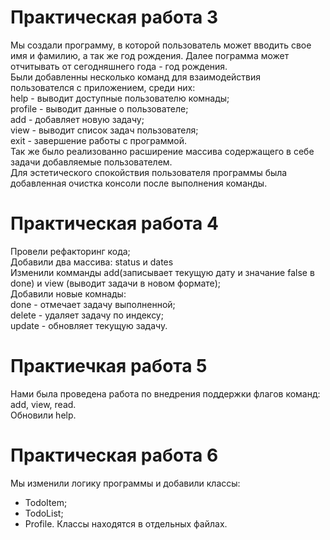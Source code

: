 # Практическая работа 3
Мы создали программу, в которой пользователь может вводить свое имя и фамилию, а так же год рождения. Далее пограмма может отчитывать от сегодняшнего года - год рождения.  
Были добавленны несколько команд для взаимодействия пользователся с приложением, среди них:  
help - выводит доступные пользователю комнады;  
profile - выводит данные о пользователе;  
add - добавляет новую задачу;  
view - выводит список задач пользователя;  
exit - завершение работы с программой.  
Так же было реализованно расширение массива содержащего в себе задачи добавляемые пользователем.  
Для эстетического спокойствия пользователя программы была добавленная очистка консоли после выполнения команды.
# Практическая работа 4
Провели рефакторинг кода;  
Добавили два массива: status и dates  
Изменили комманды add(записывает текущую дату и значание false в done) и view (выводит задачи в новом формате);  
Добавили новые комнады:  
done - отмечает задачу выполненной;  
delete - удаляет задачу по индексу;  
update - обновляет текущую задачу.
# Практиечкая работа 5
Нами была проведена работа по внедрения поддержки флагов команд: add, view, read.  
Обновили help.
# Практическая работа 6  
Мы изменили логику программы и добавили классы:  
- TodoItem;
- TodoList;
- Profile.
  Классы находятся в отдельных файлах.

